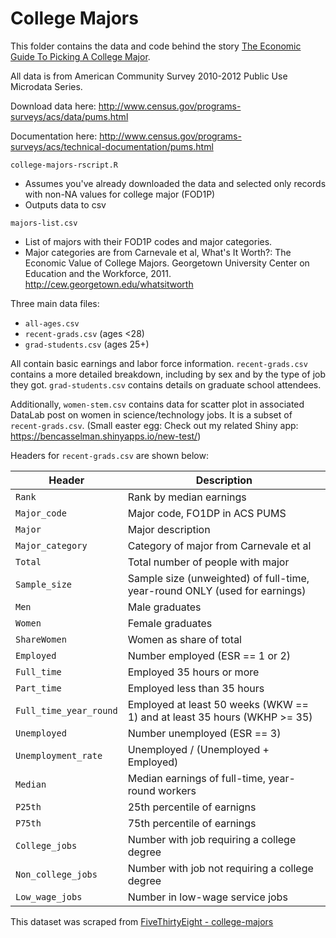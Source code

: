 # College Majors

This folder contains the data and code behind the story [The Economic Guide To Picking A College Major](https://fivethirtyeight.com/features/the-economic-guide-to-picking-a-college-major/).

All data is from American Community Survey 2010-2012 Public Use Microdata Series.

Download data here: http://www.census.gov/programs-surveys/acs/data/pums.html

Documentation here: http://www.census.gov/programs-surveys/acs/technical-documentation/pums.html

`college-majors-rscript.R`
- Assumes you've already downloaded the data and selected only records with non-NA values for college major (FOD1P)
- Outputs data to csv

`majors-list.csv`
- List of majors with their FOD1P codes and major categories.
- Major categories are from Carnevale et al, What's It Worth?: The Economic Value of College Majors. Georgetown University Center on Education and the Workforce, 2011. http://cew.georgetown.edu/whatsitworth

Three main data files:
- `all-ages.csv`
- `recent-grads.csv` (ages <28)
- `grad-students.csv` (ages 25+)

All contain basic earnings and labor force information. `recent-grads.csv` contains a more detailed breakdown, including by sex and by the type of job they got. `grad-students.csv` contains details on graduate school attendees.

Additionally, `women-stem.csv` contains data for scatter plot in associated DataLab post on women in science/technology jobs. It is a subset of `recent-grads.csv`. (Small easter egg: Check out my related Shiny app: https://bencasselman.shinyapps.io/new-test/)

Headers for `recent-grads.csv` are shown below:

Header | Description
---|---------
`Rank` | Rank by median earnings
`Major_code` | Major code, FO1DP in ACS PUMS
`Major` | Major description
`Major_category` | Category of major from Carnevale et al
`Total` | Total number of people with major
`Sample_size` | Sample size (unweighted) of full-time, year-round ONLY (used for earnings)
`Men` | Male graduates
`Women` | Female graduates
`ShareWomen` | Women as share of total
`Employed` | Number employed (ESR == 1 or 2)
`Full_time` | Employed 35 hours or more
`Part_time` | Employed less than 35 hours
`Full_time_year_round` | Employed at least 50 weeks (WKW == 1) and at least 35 hours (WKHP >= 35)
`Unemployed` | Number unemployed (ESR == 3)
`Unemployment_rate` | Unemployed / (Unemployed + Employed)
`Median` | Median earnings of full-time, year-round workers
`P25th` | 25th percentile of earnigns
`P75th` | 75th percentile of earnings
`College_jobs` | Number with job requiring a college degree
`Non_college_jobs` | Number with job not requiring a college degree
`Low_wage_jobs` | Number in low-wage service jobs

This dataset was scraped from [FiveThirtyEight - college-majors](https://github.com//fivethirtyeight/data/tree/master/college-majors)